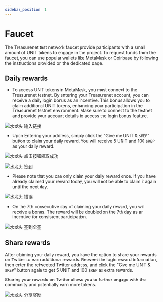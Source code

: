 ```yaml
---
sidebar_position: 1
---
```


# Faucet

The Treasurenet test network faucet provide participants with a small amount of UNIT tokens to engage in the project. To request funds from the faucet, you can use popular wallets like MetaMask or Coinbase by following the instructions provided on the dedicated page.

## Daily rewards

- To access UNIT tokens in MetaMask, you must connect to the Treasurenet testnet. By entering your Treasurenet account, you can receive a daily login bonus as an incentive. This bonus allows you to claim additional UNIT tokens, enhancing your participation in the Treasurenet testnet environment. Make sure to connect to the testnet and provide your account details to access the login bonus feature.

![水龙头 输入链接](/img/docs/faucet1.png)

- Upon Entering your address, simply click the "Give me UNIT & `$REP`" button to claim your daily reward. You will receive 5 UNIT and 100 `$REP` as your daily reward.

![水龙头 点击按钮领取成功](/img/docs/faucet2.png)

![水龙头 签到](/img/docs/faucet3.png)

- Please note that you can only claim your daily reward once. If you have already claimed your reward today, you will not be able to claim it again until the next day.

![水龙头 错误](/img/docs/faucet4.png)

- On the 7th consecutive day of claiming your daily reward, you will receive a bonus. The reward will be doubled on the 7th day as an incentive for consistent participation.

![水龙头 签到全签](/img/docs/faucet5.png)

## Share rewards

After claiming your daily reward, you have the option to share your rewards on Twitter to earn additional rewards. Retweet the login reward information, then enter the retweeted Twitter address, and click the "Give me UNIT & `$REP`" button again to get 5 UNIT and 100 `$REP` as extra rewards.

Sharing your rewards on Twitter allows you to further engage with the community and potentially earn more tokens.

![水龙头 分享奖励](/img/docs/faucet6.png)
